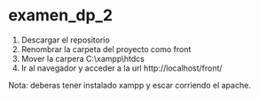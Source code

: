 # examen_dp_2
1. Descargar el repositorio
2. Renombrar la carpeta del proyecto como front
3. Mover la carpera C:\xampp\htdcs
4. Ir al navegador y acceder a la url http://localhost/front/

Nota: deberas tener instalado xampp y escar corriendo el apache.
